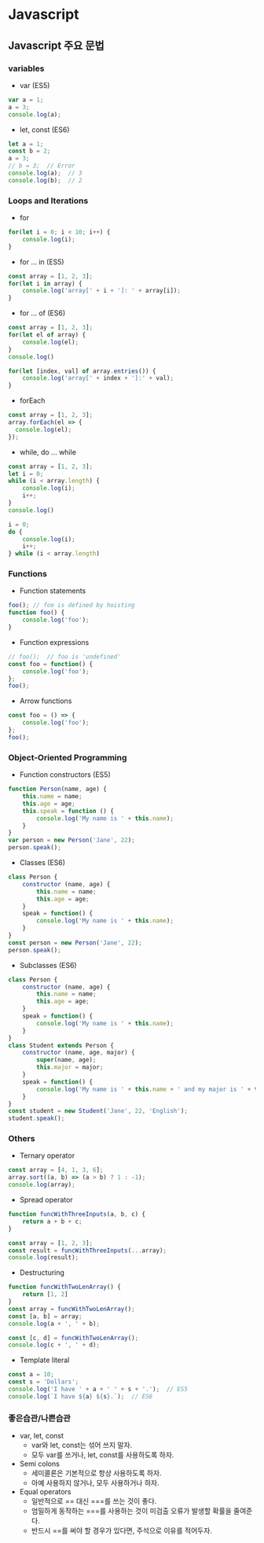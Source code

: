 # Javascript

## Javascript 주요 문법

### variables
- var (ES5)
```javascript
var a = 1;
a = 3;
console.log(a);
```
- let, const (ES6)
```javascript
let a = 1;
const b = 2;
a = 3;
// b = 3;  // Error
console.log(a);  // 3
console.log(b);  // 2
```

### Loops and Iterations
- for
```javascript
for(let i = 0; i < 10; i++) {
    console.log(i);
}

```
- for ... in (ES5)
```javascript
const array = [1, 2, 3];
for(let i in array) {
    console.log('array[' + i + ']: ' + array[i]);
}

```
- for ... of (ES6)
```javascript
const array = [1, 2, 3];
for(let el of array) {
    console.log(el);
}
console.log()

for(let [index, val] of array.entries()) {
    console.log('array[' + index + ']:' + val);
}

```
- forEach
```javascript
const array = [1, 2, 3];
array.forEach(el => {
  console.log(el);
});

```
- while, do ... while
```javascript
const array = [1, 2, 3];
let i = 0;
while (i < array.length) {
    console.log(i);
    i++;
}
console.log()

i = 0;
do {
    console.log(i);
    i++;
} while (i < array.length)

```

### Functions
- Function statements
```javascript
foo(); // foo is defined by hoisting
function foo() {
    console.log('foo');
}

```
- Function expressions
```javascript
// foo();  // foo is 'undefined'
const foo = function() {
    console.log('foo');
};
foo();

```
- Arrow functions
```javascript
const foo = () => {
    console.log('foo');
};
foo();

```


### Object-Oriented Programming
- Function constructors (ES5)
```javascript
function Person(name, age) {
    this.name = name;
    this.age = age;
    this.speak = function () {
        console.log('My name is ' + this.name);
    }
}
var person = new Person('Jane', 22);
person.speak();

```
- Classes (ES6)
```javascript
class Person {
    constructor (name, age) {
        this.name = name;
        this.age = age;
    }
    speak = function() {
        console.log('My name is ' + this.name);
    }
}
const person = new Person('Jane', 22);
person.speak();
```
- Subclasses (ES6)
```javascript
class Person {
    constructor (name, age) {
        this.name = name;
        this.age = age;
    }
    speak = function() {
        console.log('My name is ' + this.name);
    }
}
class Student extends Person {
    constructor (name, age, major) {
        super(name, age);
        this.major = major;
    }
    speak = function() {
        console.log('My name is ' + this.name + ' and my major is ' + this.major);
    }
}
const student = new Student('Jane', 22, 'English');
student.speak();

```
### Others
- Ternary operator
```javascript
const array = [4, 1, 3, 6];
array.sort((a, b) => (a > b) ? 1 : -1);
console.log(array);

```
- Spread operator
```javascript
function funcWithThreeInputs(a, b, c) {
    return a + b + c;
}

const array = [1, 2, 3];
const result = funcWithThreeInputs(...array);
console.log(result);

```
- Destructuring
```javascript
function funcWithTwoLenArray() {
    return [1, 2]
}
const array = funcWithTwoLenArray();
const [a, b] = array;
console.log(a + ', ' + b);

const [c, d] = funcWithTwoLenArray();
console.log(c + ', ' + d);

```
- Template literal
```javascript
const a = 10;
const s = 'Dollars';
console.log('I have ' + a + ' ' + s + '.');  // ES5
console.log(`I have ${a} ${s}.`);  // ES6

```

### 좋은습관/나쁜습관
- var, let, const
  - var와 let, const는 섞어 쓰지 말자.
  - 모두 var를 쓰거나, let, const를 사용하도록 하자.
- Semi colons
  - 세미콜론은 기본적으로 항상 사용하도록 하자.
  - 아예 사용하지 않거나, 모두 사용하거나 하자.
- Equal operators
  - 일반적으로 == 대신 ===를 쓰는 것이 좋다.
  - 엄밀하게 동작하는 ===를 사용하는 것이 미검출 오류가 발생할 확률을 줄여준다.
  - 반드시 ==를 써야 할 경우가 있다면, 주석으로 이유를 적어두자.

